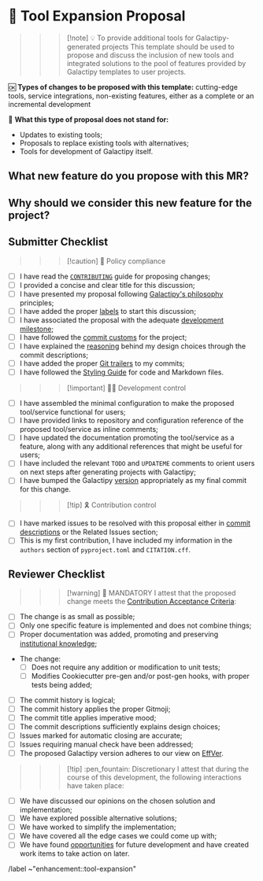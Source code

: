 # :rocket: Tool Expansion Proposal

>>> [!note] :bulb: To provide additional tools for Galactipy-generated projects
This template should be used to propose and discuss the inclusion of new tools and integrated solutions to the pool of features provided by Galactipy templates to user projects.

:ok: **Types of changes to be proposed with this template:** cutting-edge tools, service integrations, non-existing features, either as a complete or an incremental development

:no_good: **What this type of proposal does not stand for:**

- Updates to existing tools;
- Proposals to replace existing tools with alternatives;
- Tools for development of Galactipy itself.
>>>

## What new feature do you propose with this MR?

<!-- Describe WHAT your proposal refers to, with as much detail as possible -->

## Why should we consider this new feature for the project?

<!--
  Defend the reasons why this improvement is important moving forward
  What problem does it solve?
  What benefits does it bring and to whom?
  Is the tool/service in question widely known, used and accepted?
  What would be considered a successful outcome for this development from your perspective?
  How much developer support for this feature should be expected?

  Feel free to bring some of your personal experience as a Galactipy user to let us understand the circumstances that led to this proposal
-->

## Submitter Checklist

<!--
  Mark complying items as they are delivered with `[x]`
  Single out unnecessary or unworkable items with `[~]`
-->

>>> [!caution] :scroll: Policy compliance

- [ ] I have read the [`CONTRIBUTING`][1] guide for proposing changes;
- [ ] I provided a concise and clear title for this discussion;
- [ ] I have presented my proposal following [Galactipy's philosophy][2] principles;
- [ ] I have added the proper [labels][3] to start this discussion;
- [ ] I have associated the proposal with the adequate [development milestone][4];
- [ ] I have followed the [commit customs][5] for the project;
- [ ] I have explained the [reasoning][6] behind my design choices through the commit descriptions;
- [ ] I have added the proper [Git trailers][7] to my commits;
- [ ] I have followed the [Styling Guide][8] for code and Markdown files.
>>>

>>> [!important] :technologist: Development control

- [ ] I have assembled the minimal configuration to make the proposed tool/service functional for users;
- [ ] I have provided links to repository and configuration reference of the proposed tool/service as inline comments;
- [ ] I have updated the documentation promoting the tool/service as a feature, along with any additional references that might be useful for users;
- [ ] I have included the relevant `TODO` and `UPDATEME` comments to orient users on next steps after generating projects with Galactipy;
- [ ] I have bumped the Galactipy [version][9] appropriately as my final commit for this change.
>>>

>>> [!tip] :reminder_ribbon: Contribution control

- [ ] I have marked issues to be resolved with this proposal either in [commit descriptions][10] or the Related Issues section;
- [ ] This is my first contribution, I have included my information in the `authors` section of `pyproject.toml` and `CITATION.cff`.
>>>

[1]: https://gitlab.com/galactipy/galactipy/-/blob/master/CONTRIBUTING.md#speaking_head-proposing-changes-as-a-developer
[2]: https://gitlab.com/galactipy/galactipy/-/blob/master/CONTRIBUTING.md#book-our-philosophy
[3]: https://gitlab.com/galactipy/galactipy/-/labels
[4]: https://gitlab.com/galactipy/galactipy/-/milestones
[5]: https://gitlab.com/galactipy/galactipy/-/blob/master/CONTRIBUTING.md#commit-customs
[6]: https://gitlab.com/galactipy/galactipy/-/blob/master/CONTRIBUTING.md#say-why-not-just-what
[7]: https://gitlab.com/galactipy/galactipy/-/blob/master/CONTRIBUTING.md#git-trailers
[8]: https://gitlab.com/galactipy/galactipy/-/blob/master/CONTRIBUTING.md#styling
[9]: https://gitlab.com/galactipy/galactipy/-/blob/master/CONTRIBUTING.md#versioning-customs
[10]: https://docs.gitlab.com/user/project/issues/managing_issues/#closing-issues-automatically

## Reviewer Checklist

>>> [!warning] :passport_control: MANDATORY
I attest that the proposed change meets the [Contribution Acceptance Criteria][11]:

- [ ] The change is as small as possible;
- [ ] Only one specific feature is implemented and does not combine things;
- [ ] Proper documentation was added, promoting and preserving [institutional knowledge][12];
- The change: <!-- Pick only one -->
  - [ ] Does not require any addition or modification to unit tests;
  - [ ] Modifies Cookiecutter pre-gen and/or post-gen hooks, with proper tests being added;
- [ ] The commit history is logical;
- [ ] The commit history applies the proper Gitmoji;
- [ ] The commit title applies imperative mood;
- [ ] The commit descriptions sufficiently explains design choices;
- [ ] Issues marked for automatic closing are accurate;
- [ ] Issues requiring manual check have been addressed;
- [ ] The proposed Galactipy version adheres to our view on [EffVer][9].
>>>

>>> [!tip] :pen_fountain: Discretionary
I attest that during the course of this development, the following interactions have taken place:

- [ ] We have discussed our opinions on the chosen solution and implementation;
- [ ] We have explored possible alternative solutions;
- [ ] We have worked to simplify the implementation;
- [ ] We have covered all the edge cases we could come up with;
- [ ] We have found [opportunities][13] for future development and have created work items to take action on later.
>>>

[11]: https://gitlab.com/galactipy/galactipy/-/blob/master/CONTRIBUTING.md#contribution-acceptance-criteria
[12]: https://www.teachfloor.com/elearning-glossary/institutional-knowledge
[13]: https://gitlab.com/galactipy/galactipy/-/blob/master/CONTRIBUTING.md#sharing-insights-drives-progress

/label ~"enhancement::tool-expansion"
